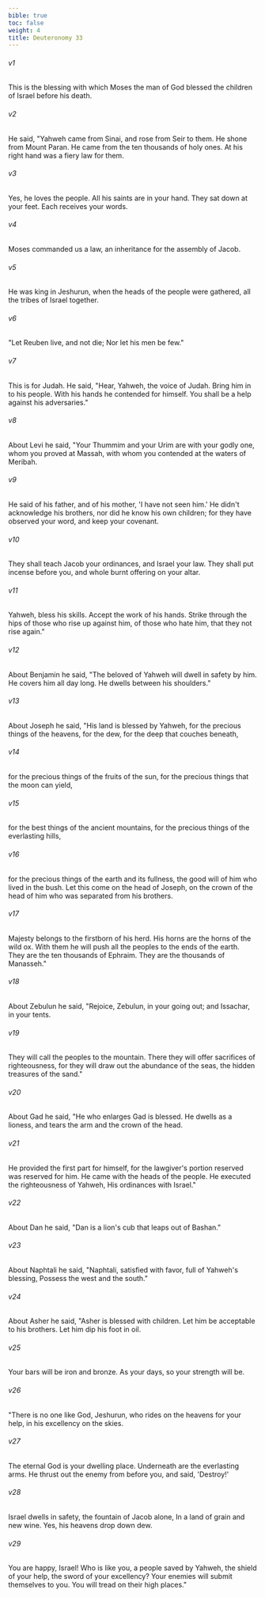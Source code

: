 ```yaml
---
bible: true
toc: false
weight: 4
title: Deuteronomy 33
---
```


###### v1 
This is the blessing with which Moses the man of God blessed the children of Israel before his death. 

###### v2 
He said, "Yahweh came from Sinai, and rose from Seir to them. He shone from Mount Paran. He came from the ten thousands of holy ones. At his right hand was a fiery law for them. 

###### v3 
Yes, he loves the people. All his saints are in your hand. They sat down at your feet. Each receives your words. 

###### v4 
Moses commanded us a law, an inheritance for the assembly of Jacob. 

###### v5 
He was king in Jeshurun, when the heads of the people were gathered, all the tribes of Israel together. 

###### v6 
"Let Reuben live, and not die; Nor let his men be few." 

###### v7 
This is for Judah. He said, "Hear, Yahweh, the voice of Judah. Bring him in to his people. With his hands he contended for himself. You shall be a help against his adversaries." 

###### v8 
About Levi he said, "Your Thummim and your Urim are with your godly one, whom you proved at Massah, with whom you contended at the waters of Meribah. 

###### v9 
He said of his father, and of his mother, 'I have not seen him.' He didn't acknowledge his brothers, nor did he know his own children; for they have observed your word, and keep your covenant. 

###### v10 
They shall teach Jacob your ordinances, and Israel your law. They shall put incense before you, and whole burnt offering on your altar. 

###### v11 
Yahweh, bless his skills. Accept the work of his hands. Strike through the hips of those who rise up against him, of those who hate him, that they not rise again." 

###### v12 
About Benjamin he said, "The beloved of Yahweh will dwell in safety by him. He covers him all day long. He dwells between his shoulders." 

###### v13 
About Joseph he said, "His land is blessed by Yahweh, for the precious things of the heavens, for the dew, for the deep that couches beneath, 

###### v14 
for the precious things of the fruits of the sun, for the precious things that the moon can yield, 

###### v15 
for the best things of the ancient mountains, for the precious things of the everlasting hills, 

###### v16 
for the precious things of the earth and its fullness, the good will of him who lived in the bush. Let this come on the head of Joseph, on the crown of the head of him who was separated from his brothers. 

###### v17 
Majesty belongs to the firstborn of his herd. His horns are the horns of the wild ox. With them he will push all the peoples to the ends of the earth. They are the ten thousands of Ephraim. They are the thousands of Manasseh." 

###### v18 
About Zebulun he said, "Rejoice, Zebulun, in your going out; and Issachar, in your tents. 

###### v19 
They will call the peoples to the mountain. There they will offer sacrifices of righteousness, for they will draw out the abundance of the seas, the hidden treasures of the sand." 

###### v20 
About Gad he said, "He who enlarges Gad is blessed. He dwells as a lioness, and tears the arm and the crown of the head. 

###### v21 
He provided the first part for himself, for the lawgiver's portion reserved was reserved for him. He came with the heads of the people. He executed the righteousness of Yahweh, His ordinances with Israel." 

###### v22 
About Dan he said, "Dan is a lion's cub that leaps out of Bashan." 

###### v23 
About Naphtali he said, "Naphtali, satisfied with favor, full of Yahweh's blessing, Possess the west and the south." 

###### v24 
About Asher he said, "Asher is blessed with children. Let him be acceptable to his brothers. Let him dip his foot in oil. 

###### v25 
Your bars will be iron and bronze. As your days, so your strength will be. 

###### v26 
"There is no one like God, Jeshurun, who rides on the heavens for your help, in his excellency on the skies. 

###### v27 
The eternal God is your dwelling place. Underneath are the everlasting arms. He thrust out the enemy from before you, and said, 'Destroy!' 

###### v28 
Israel dwells in safety, the fountain of Jacob alone, In a land of grain and new wine. Yes, his heavens drop down dew. 

###### v29 
You are happy, Israel! Who is like you, a people saved by Yahweh, the shield of your help, the sword of your excellency? Your enemies will submit themselves to you. You will tread on their high places."


